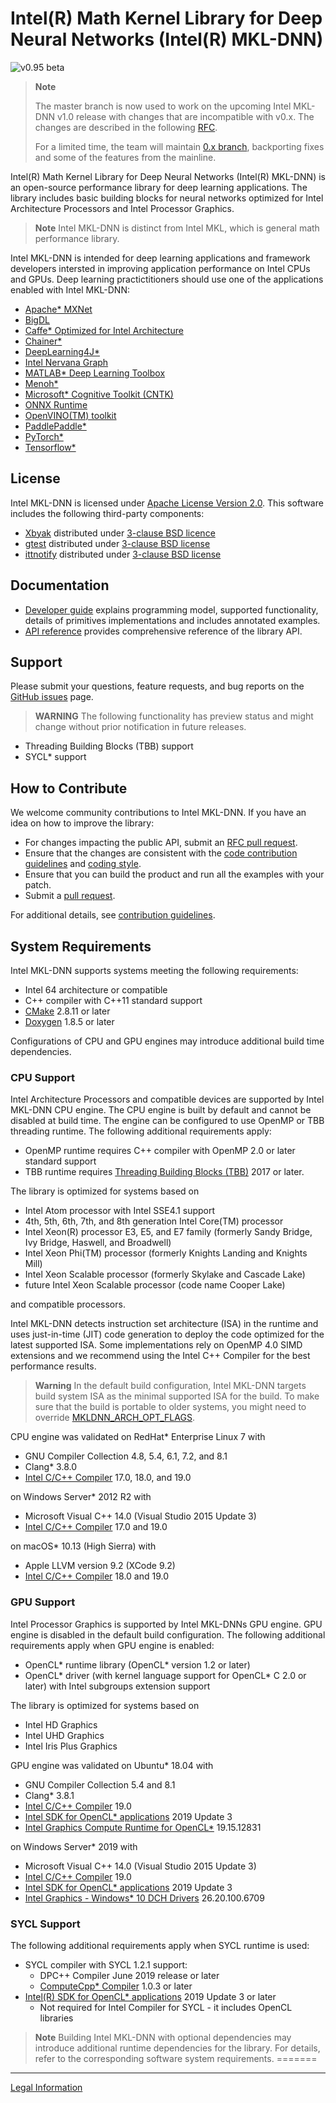 # Intel(R) Math Kernel Library for Deep Neural Networks (Intel(R) MKL-DNN)
![v0.95 beta](https://img.shields.io/badge/v0.90-beta-orange.svg)

> **Note**
>
> The master branch is now used to work on the upcoming Intel MKL-DNN v1.0
> release with changes that are incompatible with v0.x. The changes
> are described in the following
> [RFC](https://github.com/intel/mkl-dnn/pull/384).
>
> For a limited time, the team will maintain
> [0.x branch](https://github.com/intel/mkl-dnn/tree/mnt-v0),
> backporting fixes and some of the features from the mainline.

Intel(R) Math Kernel Library for Deep Neural Networks (Intel(R) MKL-DNN) is an
open-source performance library for deep learning applications. The library
includes basic building blocks for neural networks optimized
for Intel Architecture Processors and Intel Processor Graphics.

> **Note**
> Intel MKL-DNN is distinct from Intel MKL, which is general math
> performance library.

Intel MKL-DNN is intended for deep learning applications and framework
developers intersted in improving application performance
on Intel CPUs and GPUs. Deep learning practictitioners should use one of the
applications enabled with Intel MKL-DNN:
* [Apache\* MXNet](https://mxnet.apache.org)
* [BigDL](https://github.com/intel-analytics/BigDL)
* [Caffe\* Optimized for Intel Architecture](https://github.com/intel/caffe)
* [Chainer\*](https://chainer.org)
* [DeepLearning4J\*](https://deeplearning4j.org)
* [Intel Nervana Graph](https://github.com/NervanaSystems/ngraph)
* [MATLAB\* Deep Learning Toolbox](https://www.mathworks.com/help/deeplearning/)
* [Menoh\*](https://github.com/pfnet-research/menoh)
* [Microsoft\* Cognitive Toolkit (CNTK)](https://docs.microsoft.com/en-us/cognitive-toolkit)
* [ONNX Runtime](https://github.com/microsoft/onnxruntime)
* [OpenVINO(TM) toolkit](https://01.org/openvinotoolkit)
* [PaddlePaddle\*](http://www.paddlepaddle.org)
* [PyTorch\*](https://pytorch.org/)
* [Tensorflow\*](https://www.tensorflow.org)

## License
Intel MKL-DNN is licensed under
[Apache License Version 2.0](http://www.apache.org/licenses/LICENSE-2.0). This
software includes the following third-party components:
* [Xbyak](https://github.com/herumi/xbyak) distributed under
[3-clause BSD licence](src/cpu/xbyak/COPYRIGHT)
* [gtest](https://github.com/google/googletest) distributed under
[3-clause BSD license](tests/gtests/gtest/LICENSE)
* [ittnotify](https://github.com/intel/IntelSEAPI) distributed under
[3-clause BSD license](src/cpu/jit_utils/jitprofiling/LICENSE.BSD)

## Documentation
* [Developer guide](https://intel.github.io/mkl-dnn) explains programming
model, supported functionality, details of primitives implementations and
includes annotated examples.
* [API reference](https://intel.github.io/mkl-dnn/modules.html) provides
comprehensive reference of the library API.

## Support
Please submit your questions, feature requests, and bug reports on the
[GitHub issues](https://github.com/intel/mkl-dnn/issues) page.

> **WARNING**
> The following functionality has preview status and might change without prior
> notification in future releases.

* Threading Building Blocks (TBB) support
* SYCL\* support

## How to Contribute
We welcome community contributions to Intel MKL-DNN. If you have an idea on how
to improve the library:

* For changes impacting the public API, submit
  an [RFC pull request](CONTRIBUTING.md#RFC_pull_requests).
* Ensure that the changes are consistent with the
 [code contribution guidelines](CONTRIBUTING.md#code_contribution_guidelines)
 and [coding style](CONTRIBUTING.md#coding_style).
* Ensure that you can build the product and run all the examples with your
  patch.
* Submit a [pull request](https://github.com/intel/mkl-dnn/pulls).

For additional details, see [contribution guidelines](CONTRIBUITING.md).

## System Requirements
Intel MKL-DNN supports systems meeting the following requirements:
* Intel 64 architecture or compatible
* C++ compiler with C++11 standard support
* [CMake](https://cmake.org/download/) 2.8.11 or later
* [Doxygen](http://www.doxygen.nl/download.html#srcbin) 1.8.5 or later

Configurations of CPU and GPU engines may introduce additional build time
dependencies.

### CPU Support
Intel Architecture Processors and compatible devices are supported by
Intel MKL-DNN CPU engine. The CPU engine is built by default and cannot
be disabled at build time. The engine can be configured to use OpenMP or
TBB threading runtime. The following additional requirements apply:
* OpenMP runtime requires C++ compiler with OpenMP 2.0 or later standard support
* TBB runtime requires
[Threading Building Blocks (TBB)](https://www.threadingbuildingblocks.org/)
2017 or later.

The library is optimized for systems based on
* Intel Atom processor with Intel SSE4.1 support
* 4th, 5th, 6th, 7th, and 8th generation Intel Core(TM) processor
* Intel Xeon(R) processor E3, E5, and E7 family (formerly Sandy Bridge,
  Ivy Bridge, Haswell, and Broadwell)
* Intel Xeon Phi(TM) processor (formerly Knights Landing and Knights Mill)
* Intel Xeon Scalable processor (formerly Skylake and Cascade Lake)
* future Intel Xeon Scalable processor (code name Cooper Lake)

and compatible processors.

Intel MKL-DNN detects instruction set architecture (ISA) in the runtime and uses
just-in-time (JIT) code generation to deploy the code optimized
for the latest supported ISA. Some implementations rely on OpenMP 4.0 SIMD
extensions and we recommend using the Intel C++ Compiler for the best
performance results.

> **Warning**
> In the default build configuration, Intel MKL-DNN targets build system ISA as
> the minimal supported ISA for the build. To make sure that the build is
> portable to older systems, you might need to override
> [MKLDNN_ARCH_OPT_FLAGS](http://intel.github.io/mkl-dnn/dev_guide_build_options.html).

CPU engine was validated on RedHat\* Enterprise Linux 7 with
* GNU Compiler Collection 4.8, 5.4, 6.1, 7.2, and 8.1
* Clang\* 3.8.0
* [Intel C/C++ Compiler](https://software.intel.com/en-us/intel-parallel-studio-xe)
  17.0, 18.0, and 19.0

on Windows Server\* 2012 R2 with
* Microsoft Visual C++ 14.0 (Visual Studio 2015 Update 3)
* [Intel C/C++ Compiler](https://software.intel.com/en-us/intel-parallel-studio-xe)
  17.0 and 19.0

on macOS\* 10.13 (High Sierra) with
* Apple LLVM version 9.2 (XCode 9.2)
* [Intel C/C++ Compiler](https://software.intel.com/en-us/intel-parallel-studio-xe)
  18.0 and 19.0

### GPU Support
Intel Processor Graphics is supported by Intel MKL-DNNs GPU engine. GPU engine
is disabled in the default build configuration. The following
additional requirements apply when GPU engine is enabled:
* OpenCL\* runtime library (OpenCL\* version 1.2 or later)
* OpenCL\* driver (with kernel language support for OpenCL\* C 2.0 or later)
  with Intel subgroups extension support

The library is optimized for systems based on
* Intel HD Graphics
* Intel UHD Graphics
* Intel Iris Plus Graphics

GPU engine was validated on Ubuntu\* 18.04 with
* GNU Compiler Collection 5.4 and 8.1
* Clang\* 3.8.1
* [Intel C/C++ Compiler](https://software.intel.com/en-us/intel-parallel-studio-xe)
  19.0
* [Intel SDK for OpenCL\* applications](https://software.intel.com/en-us/intel-opencl) 2019 Update 3
* [Intel Graphics Compute Runtime for OpenCL\*](https://github.com/intel/compute-runtime/releases) 19.15.12831

on Windows Server\* 2019 with
* Microsoft Visual C++ 14.0 (Visual Studio 2015 Update 3)
* [Intel C/C++ Compiler](https://software.intel.com/en-us/intel-parallel-studio-xe)
  19.0
* [Intel SDK for OpenCL\* applications](https://software.intel.com/en-us/intel-opencl) 2019 Update 3
* [Intel Graphics - Windows\* 10 DCH Drivers](https://downloadcenter.intel.com/download/28783/Intel-Graphics-Windows-10-DCH-Drivers) 26.20.100.6709

### SYCL Support
The following additional requirements apply when SYCL runtime is used:
* SYCL compiler with SYCL 1.2.1 support:
    * DPC++ Compiler June 2019 release or later
    * [ComputeCpp* Compiler](https://developer.codeplay.com/computecppce/) 1.0.3 or later
* [Intel(R) SDK for OpenCL\* applications](https://software.intel.com/en-us/intel-opencl) 2019 Update 3 or later
    * Not required for Intel Compiler for SYCL - it includes OpenCL libraries

> **Note**
> Building Intel MKL-DNN with optional dependencies may introduce additional
> runtime dependencies for the library. For details, refer to the corresponding
> software system requirements.
=======

--------

[Legal Information](doc/legal_information.md)
